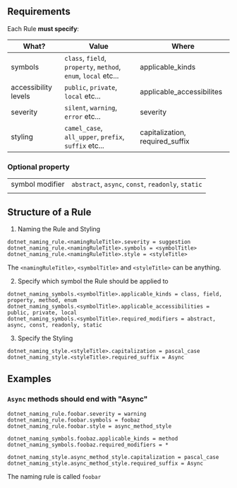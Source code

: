 ## Requirements

Each Rule **must specify**:

| What?                | Value                                                          | Where                           |
| -------------------- | -------------------------------------------------------------- | ------------------------------- |
| symbols              | `class`, `field`, `property`, `method`, `enum`, `local` etc... | applicable_kinds                |
| accessibility levels | `public`, `private`, `local` etc...                            | applicable_accessibilites       |
| severity             | `silent`, `warning`, `error` etc...                            | severity                        |
| styling              | `camel_case`, `all_upper`, `prefix`, `suffix` etc...           | capitalization, required_suffix |

### Optional property

|                 |                                                    |
| --------------- | -------------------------------------------------- |
| symbol modifier | `abstract`, `async`, `const`, `readonly`, `static` |
|                 |                                                    |

## Structure of a Rule

1. Naming the Rule and Styling

```
dotnet_naming_rule.<namingRuleTitle>.severity = suggestion
dotnet_naming_rule.<namingRuleTitle>.symbols = <symbolTitle>
dotnet_naming_rule.<namingRuleTitle>.style = <styleTitle>
```

The `<namingRuleTitle>`, `<symbolTitle>` and `<styleTitle>` can be anything.

2. Specify which symbol the Rule should be applied to

```
dotnet_naming_symbols.<symbolTitle>.applicable_kinds = class, field, property, method, enum
dotnet_naming_symbols.<symbolTitle>.applicable_accessibilities = public, private, local
dotnet_naming_symbols.<symbolTitle>.required_modifiers = abstract, async, const, readonly, static
```

3. Specify the Styling

```
dotnet_naming_style.<styleTitle>.capitalization = pascal_case
dotnet_naming_style.<styleTitle>.required_suffix = Async
```

## Examples

### `Async` methods should end with "Async"

```
dotnet_naming_rule.foobar.severity = warning
dotnet_naming_rule.foobar.symbols = foobaz
dotnet_naming_rule.foobar.style = async_method_style

dotnet_naming_symbols.foobaz.applicable_kinds = method
dotnet_naming_symbols.foobaz.required_modifiers = *

dotnet_naming_style.async_method_style.capitalization = pascal_case
dotnet_naming_style.async_method_style.required_suffix = Async
```

The naming rule is called `foobar`
